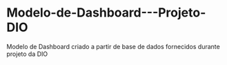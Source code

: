 # Modelo-de-Dashboard---Projeto-DIO
Modelo de Dashboard criado a partir de base de dados fornecidos durante projeto da DIO
